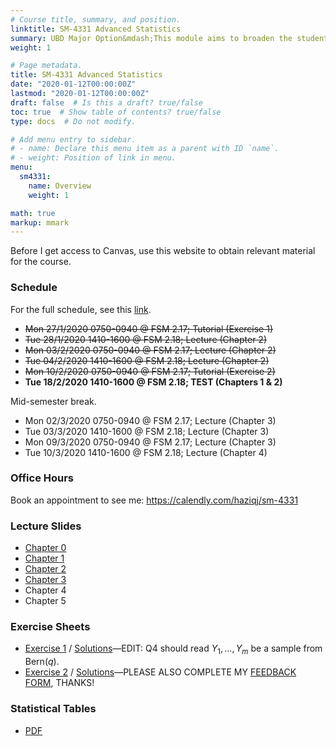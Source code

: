 ```yaml
---
# Course title, summary, and position.
linktitle: SM-4331 Advanced Statistics
summary: UBD Major Option&mdash;This module aims to broaden the student's skills in estimation theory, hypothesis testing, sampling design, and multivariate analysis. 
weight: 1

# Page metadata.
title: SM-4331 Advanced Statistics
date: "2020-01-12T00:00:00Z"
lastmod: "2020-01-12T00:00:00Z"
draft: false  # Is this a draft? true/false
toc: true  # Show table of contents? true/false
type: docs  # Do not modify.

# Add menu entry to sidebar.
# - name: Declare this menu item as a parent with ID `name`.
# - weight: Position of link in menu.
menu:
  sm4331:
    name: Overview
    weight: 1

math: true
markup: mmark    
---
```


Before I get access to Canvas, use this website to obtain relevant material for the course.

### Schedule

For the full schedule, see this [link](/teaching/sm4331/sm4331-schedule).

- <s>Mon 27/1/2020 0750-0940 @ FSM 2.17; Tutorial (Exercise 1)</s>
- <s>Tue 28/1/2020 1410-1600 @ FSM 2.18; Lecture (Chapter 2)</s>
- <s>Mon 03/2/2020 0750-0940 @ FSM 2.17; Lecture (Chapter 2)</s>
- <s>Tue 04/2/2020 1410-1600 @ FSM 2.18; Lecture (Chapter 2)</s>
- <s>Mon 10/2/2020 0750-0940 @ FSM 2.17; Tutorial (Exercise 2)</s>
- **Tue 18/2/2020 1410-1600 @ FSM 2.18; TEST (Chapters 1 & 2)**

Mid-semester break.

- Mon 02/3/2020 0750-0940 @ FSM 2.17; Lecture (Chapter 3)
- Tue 03/3/2020 1410-1600 @ FSM 2.18; Lecture (Chapter 3)
- Mon 09/3/2020 0750-0940 @ FSM 2.17; Lecture (Chapter 3)
- Tue 10/3/2020 1410-1600 @ FSM 2.18; Lecture (Chapter 4)

### Office Hours

Book an appointment to see me: https://calendly.com/haziqj/sm-4331

### Lecture Slides

- [Chapter 0](/teaching/sm4331/chapter0-handout.pdf)
- [Chapter 1](/teaching/sm4331/chapter1-handout.pdf)
- [Chapter 2](/teaching/sm4331/chapter2-handout.pdf)
- [Chapter 3](/teaching/sm4331/chapter3-handout.pdf)
- Chapter 4
- Chapter 5

### Exercise Sheets

- [Exercise 1](/teaching/sm4331/exercise1.pdf) / [Solutions](/teaching/sm4331/solutions1.pdf)&mdash;EDIT: Q4 should read $Y_1,\dots,Y_m$ be a sample from $\text{Bern}(q)$. 
- [Exercise 2](/teaching/sm4331/exercise2.pdf) / [Solutions](/teaching/sm4331/solutions2.pdf)&mdash;PLEASE ALSO COMPLETE MY [FEEDBACK FORM](/feedback), THANKS!

### Statistical Tables

- [PDF](/teaching/sm4331/stat_table.pdf)



